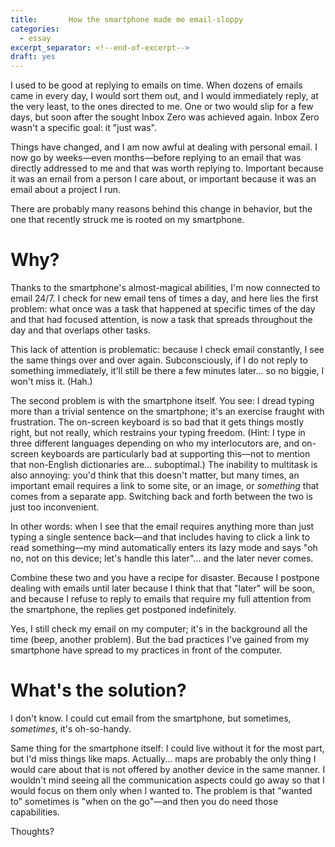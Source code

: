 ```yaml
---
title:       How the smartphone made me email-sloppy
categories:
  - essay
excerpt_separator: <!--end-of-excerpt-->
draft: yes
---
```


I used to be good at replying to emails on time. When dozens of emails came in every day, I would sort them out, and I would immediately reply, at the very least, to the ones directed to me. One or two would slip for a few days, but soon after the sought Inbox Zero was achieved again. Inbox Zero wasn't a specific goal: it "just was".

Things have changed, and I am now awful at dealing with personal email. I now go by weeks&mdash;even months&mdash;before replying to an email that was directly addressed to me and that was worth replying to. Important because it was an email from a person I care about, or important because it was an email about a project I run.

There are probably many reasons behind this change in behavior, but the one that recently struck me is rooted on my smartphone.

<!--end-of-excerpt-->

# Why?

Thanks to the smartphone's almost-magical abilities, I'm now connected to email 24/7. I check for new email tens of times a day, and here lies the first problem: what once was a task that happened at specific times of the day and that had focused attention, is now a task that spreads throughout the day and that overlaps other tasks.

This lack of attention is problematic: because I check email constantly, I see the same things over and over again. Subconsciously, if I do not reply to something immediately, it'll still be there a few minutes later... so no biggie, I won't miss it. (Hah.)

The second problem is with the smartphone itself. You see: I dread typing more than a trivial sentence on the smartphone; it's an exercise fraught with frustration. The on-screen keyboard is so bad that it gets things mostly right, but not really, which restrains your typing freedom. (Hint: I type in three different languages depending on who my interlocutors are, and on-screen keyboards are particularly bad at supporting this&mdash;not to mention that non-English dictionaries are... suboptimal.) The inability to multitask is also annoying: you'd think that this doesn't matter, but many times, an important email requires a link to some site, or an image, or *something* that comes from a separate app. Switching back and forth between the two is just too inconvenient.

In other words: when I see that the email requires anything more than just typing a single sentence back&mdash;and that includes having to click a link to read something&mdash;my mind automatically enters its lazy mode and says "oh no, not on this device; let's handle this later"... and the later never comes.

Combine these two and you have a recipe for disaster. Because I postpone dealing with emails until later because I think that that "later" will be soon, and because I refuse to reply to emails that require my full attention from the smartphone, the replies get postponed indefinitely.

Yes, I still check my email on my computer; it's in the background all the time (beep, another problem). But the bad practices I've gained from my smartphone have spread to my practices in front of the computer.

# What's the solution?

I don't know. I could cut email from the smartphone, but sometimes, *sometimes*, it's oh-so-handy.

Same thing for the smartphone itself: I could live without it for the most part, but I'd miss things like maps. Actually... maps are probably the only thing I would care about that is not offered by another device in the same manner. I wouldn't mind seeing all the communication aspects could go away so that I would focus on them only when I wanted to. The problem is that "wanted to" sometimes is "when on the go"&mdash;and then you do need those capabilities.

Thoughts?


